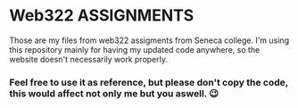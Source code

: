 # Web322 ASSIGNMENTS 
Those are my files from web322 assigments from Seneca college. I'm using this repository mainly for having my updated code anywhere, so the website doesn't necessarily work properly.
### Feel free to use it as reference, but please don't copy the code, this would affect not only me but you aswell. :wink:
